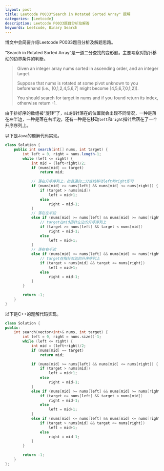 ```yaml
---
layout: post
title: Leetcode P0033"Search in Rotated Sorted Array" 题解
categories: [Leetcode]
description: Leetcode P0033题目分析及解答
keywords: Leetcode, Binary Search
---
```


博文中会简要介绍Leetcode P0033题目分析及解题思路。

“Search in Rotated Sorted Array”是一道二分查找的变形题。主要考察对指针移动的边界条件的判断。

> Given an integer array nums sorted in ascending order, and an integer target.
> 
> Suppose that nums is rotated at some pivot unknown to you beforehand (i.e., [0,1,2,4,5,6,7] might become [4,5,6,7,0,1,2]).
> 
> You should search for target in nums and if you found return its index, otherwise return -1.

由于排好序的数组被“旋转”了，`mid`指针落在的位置就会出现不同情况，一种是落在左半边，一种是落在右半边，还有一种是在移动`left`和`right`指针后落在了一个升序序列上。

以下是Java的题解代码实现。
```java
class Solution {
    public int search(int[] nums, int target) {
        int left = 0, right = nums.length-1;
        while (left <= right) {
            int mid = (left+right)/2;
            if (nums[mid] == target)
                return mid;
            
            // 落在升序序列上，按普通的二分查找移动left和right即可
            if (nums[mid] >= nums[left] && nums[mid] <= nums[right]) {
                if (target > nums[mid])
                    left = mid+1;
                else 
                    right = mid-1;
            }
            // 落在左半边
            else if (nums[mid] >= nums[left] && nums[mid] >= nums[right]) {
                // target在mid指针左边的升序序列上
                if (target >= nums[left] && target < nums[mid])
                    right = mid-1;
                else 
                    left = mid+1;
            }
            // 落在右半边
            else if (nums[mid] <= nums[left] && nums[mid] <= nums[right]) {
                // target在指针右边的升序序列上
                if (target > nums[mid] && target <= nums[right])
                    left = mid+1;
                else 
                    right = mid-1;
            }
        }
        
        return -1;
    }
}
```

以下是C++的题解代码实现。
```cpp
class Solution {
public:
    int search(vector<int>& nums, int target) {
        int left = 0, right = nums.size()-1;
        while (left <= right) {
            int mid = (left+right)/2;
            if (nums[mid] == target) 
                return mid;
            
            if (nums[mid] >= nums[left] && nums[mid] <= nums[right]) {
                if (target > nums[mid])
                    left = mid+1;
                else 
                    right = mid-1;
            }
            else if (nums[mid] >= nums[left] && nums[mid] >= nums[right]) {
                if (target >= nums[left] && target < nums[mid])
                    right = mid-1;
                else 
                    left = mid+1;
            }
            else if (nums[mid] <= nums[left] && nums[mid] <= nums[right]) {
                if (target > nums[mid] && target <= nums[right])
                    left = mid+1;
                else 
                    right = mid-1;
            }
        }
        
        return -1;
    }
};
```